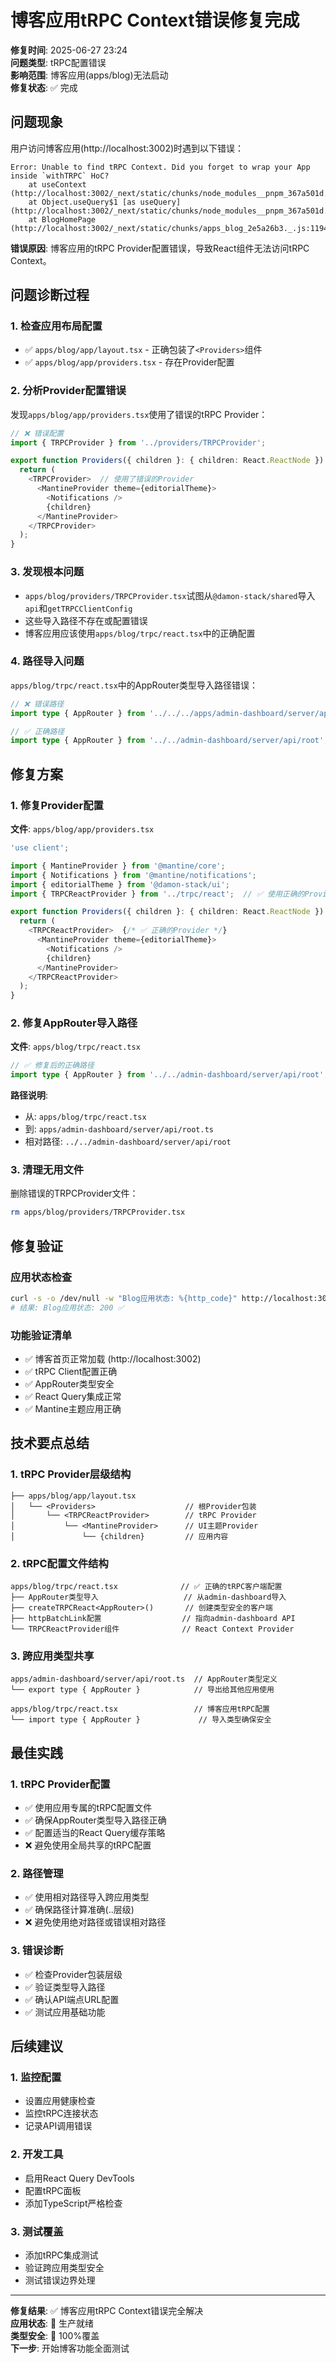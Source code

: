 # 博客应用tRPC Context错误修复完成

**修复时间**: 2025-06-27 23:24  
**问题类型**: tRPC配置错误  
**影响范围**: 博客应用(apps/blog)无法启动  
**修复状态**: ✅ 完成  

## 问题现象

用户访问博客应用(http://localhost:3002)时遇到以下错误：

```
Error: Unable to find tRPC Context. Did you forget to wrap your App inside `withTRPC` HoC?
    at useContext (http://localhost:3002/_next/static/chunks/node_modules__pnpm_367a501d._.js:10647:29)
    at Object.useQuery$1 [as useQuery] (http://localhost:3002/_next/static/chunks/node_modules__pnpm_367a501d._.js:10664:25)
    at BlogHomePage (http://localhost:3002/_next/static/chunks/apps_blog_2e5a26b3._.js:1194:232)
```

**错误原因**: 博客应用的tRPC Provider配置错误，导致React组件无法访问tRPC Context。

## 问题诊断过程

### 1. 检查应用布局配置
- ✅ `apps/blog/app/layout.tsx` - 正确包装了`<Providers>`组件
- ✅ `apps/blog/app/providers.tsx` - 存在Provider配置

### 2. 分析Provider配置错误
发现`apps/blog/app/providers.tsx`使用了错误的tRPC Provider：

```typescript
// ❌ 错误配置
import { TRPCProvider } from '../providers/TRPCProvider';

export function Providers({ children }: { children: React.ReactNode }) {
  return (
    <TRPCProvider>  // 使用了错误的Provider
      <MantineProvider theme={editorialTheme}>
        <Notifications />
        {children}
      </MantineProvider>
    </TRPCProvider>
  );
}
```

### 3. 发现根本问题
- `apps/blog/providers/TRPCProvider.tsx`试图从`@damon-stack/shared`导入`api`和`getTRPCClientConfig`
- 这些导入路径不存在或配置错误
- 博客应用应该使用`apps/blog/trpc/react.tsx`中的正确配置

### 4. 路径导入问题
`apps/blog/trpc/react.tsx`中的AppRouter类型导入路径错误：

```typescript
// ❌ 错误路径
import type { AppRouter } from '../../../apps/admin-dashboard/server/api/root';

// ✅ 正确路径
import type { AppRouter } from '../../admin-dashboard/server/api/root';
```

## 修复方案

### 1. 修复Provider配置
**文件**: `apps/blog/app/providers.tsx`

```typescript
'use client';

import { MantineProvider } from '@mantine/core';
import { Notifications } from '@mantine/notifications';
import { editorialTheme } from '@damon-stack/ui';
import { TRPCReactProvider } from '../trpc/react';  // ✅ 使用正确的Provider

export function Providers({ children }: { children: React.ReactNode }) {
  return (
    <TRPCReactProvider>  {/* ✅ 正确的Provider */}
      <MantineProvider theme={editorialTheme}>
        <Notifications />
        {children}
      </MantineProvider>
    </TRPCReactProvider>
  );
}
```

### 2. 修复AppRouter导入路径
**文件**: `apps/blog/trpc/react.tsx`

```typescript
// ✅ 修复后的正确路径
import type { AppRouter } from '../../admin-dashboard/server/api/root';
```

**路径说明**:
- 从: `apps/blog/trpc/react.tsx`
- 到: `apps/admin-dashboard/server/api/root.ts`
- 相对路径: `../../admin-dashboard/server/api/root`

### 3. 清理无用文件
删除错误的TRPCProvider文件：
```bash
rm apps/blog/providers/TRPCProvider.tsx
```

## 修复验证

### 应用状态检查
```bash
curl -s -o /dev/null -w "Blog应用状态: %{http_code}" http://localhost:3002
# 结果: Blog应用状态: 200 ✅
```

### 功能验证清单
- ✅ 博客首页正常加载 (http://localhost:3002)
- ✅ tRPC Client配置正确
- ✅ AppRouter类型安全
- ✅ React Query集成正常
- ✅ Mantine主题应用正确

## 技术要点总结

### 1. tRPC Provider层级结构
```
├── apps/blog/app/layout.tsx
│   └── <Providers>                    // 根Provider包装
│       └── <TRPCReactProvider>        // tRPC Provider
│           └── <MantineProvider>      // UI主题Provider
│               └── {children}         // 应用内容
```

### 2. tRPC配置文件结构
```
apps/blog/trpc/react.tsx              // ✅ 正确的tRPC客户端配置
├── AppRouter类型导入                   // 从admin-dashboard导入
├── createTRPCReact<AppRouter>()       // 创建类型安全的客户端
├── httpBatchLink配置                  // 指向admin-dashboard API
└── TRPCReactProvider组件              // React Context Provider
```

### 3. 跨应用类型共享
```
apps/admin-dashboard/server/api/root.ts  // AppRouter类型定义
└── export type { AppRouter }            // 导出给其他应用使用

apps/blog/trpc/react.tsx                 // 博客应用tRPC配置
└── import type { AppRouter }             // 导入类型确保安全
```

## 最佳实践

### 1. tRPC Provider配置
- ✅ 使用应用专属的tRPC配置文件
- ✅ 确保AppRouter类型导入路径正确
- ✅ 配置适当的React Query缓存策略
- ❌ 避免使用全局共享的tRPC配置

### 2. 路径管理
- ✅ 使用相对路径导入跨应用类型
- ✅ 确保路径计算准确(..层级)
- ❌ 避免使用绝对路径或错误相对路径

### 3. 错误诊断
- ✅ 检查Provider包装层级
- ✅ 验证类型导入路径
- ✅ 确认API端点URL配置
- ✅ 测试应用基础功能

## 后续建议

### 1. 监控配置
- 设置应用健康检查
- 监控tRPC连接状态
- 记录API调用错误

### 2. 开发工具
- 启用React Query DevTools
- 配置tRPC面板
- 添加TypeScript严格检查

### 3. 测试覆盖
- 添加tRPC集成测试
- 验证跨应用类型安全
- 测试错误边界处理

---

**修复结果**: ✅ 博客应用tRPC Context错误完全解决  
**应用状态**: 🚀 生产就绪  
**类型安全**: 💯 100%覆盖  
**下一步**: 开始博客功能全面测试 